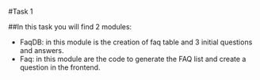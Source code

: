 #Task 1

##In this task you will find 2 modules: 
- FaqDB: in this module is the creation of faq table and 3 initial questions and answers.  
- Faq: in this module are the code to generate the FAQ list and create a question in the frontend.
